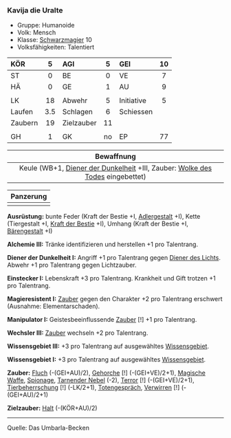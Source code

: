### Kavija die Uralte

- Gruppe: Humanoide
- Volk: Mensch
- Klasse: [Schwarzmagier](../../grw/charaktere-klasse-schwarzmagier.md) 10
- Volksfähigkeiten: Talentiert

| KÖR     |  5  | AGI        |  5  | GEI        | 10  |
| :------ | :-: | :--------- | :-: | :--------- | :-: |
| ST      |  0  | BE         |  0  | VE         |  7  |
| HÄ      |  0  | GE         |  1  | AU         |  9  |
|         |     |            |     |            |     |
| LK      | 18  | Abwehr     |  5  | Initiative |  5  |
| Laufen  | 3.5 | Schlagen   |  6  | Schiessen  |     |
| Zaubern | 19  | Zielzauber | 11  |            |     |
|         |     |            |     |            |     |
| GH      |  1  | GK         | no  | EP         | 77  |

|                                  Bewaffnung                                   |
| :---------------------------------------------------------------------------: |
| Keule (WB+1, [Diener der Dunkelheit](../../grw/talente/diener-der-dunkelheit.md) +III, Zauber: [Wolke des Todes](../../grw/zauber/wolke-des-todes.md) eingebettet) |

| Panzerung |
| :-------: |
|           |

**Ausrüstung:** bunte Feder (Kraft der Bestie +I, [Adlergestalt](../../grw/talente/adlergestalt.md) +I), Kette (Tiergestalt +I, [Kraft der Bestie](../../grw/talente/kraft-der-bestie.md) +I), Umhang (Kraft der Bestie +I, [Bärengestalt](../../grw/talente/baerengestalt.md) +I)

**Alchemie III:** Tränke identifizieren und herstellen +1 pro Talentrang.

**Diener der Dunkelheit I:** Angriff +1 pro Talentrang gegen [Diener des Lichts](../../grw/talente/diener-des-lichts.md). Abwehr +1 pro Talentrang gegen Lichtzauber.

**Einstecker I:** Lebenskraft +3 pro Talentrang. Krankheit und Gift trotzen +1 pro Talentrang.

**Magieresistent I:** [Zauber](../../fanwerk/zauber/zauber.md) gegen den Charakter +2 pro Talentrang erschwert (Ausnahme: Elementarschaden).

**Manipulator I:** Geistesbeeinflussende [Zauber](../../fanwerk/zauber/zauber.md) [!] +1 pro Talentrang.

**Wechsler III:** [Zauber](../../fanwerk/zauber/zauber.md) wechseln +2 pro Talentrang.

**Wissensgebiet III:** +3 pro Talentrang auf ausgewähltes [Wissensgebiet](../../grw/talente/wissensgebiet.md).

**Wissensgebiet I:** +3 pro Talentrang auf ausgewähltes [Wissensgebiet](../../grw/talente/wissensgebiet.md).

**Zauber:** [Fluch](../../grw/zauber/fluch.md) (-(GEI+AU)/2), [Gehorche](../../grw/zauber/gehorche.md) [!] (-(GEI+VE)/2+1), [Magische Waffe](../../grw/zauber/magische-waffe.md), [Spionage](../../grw/zauber/spionage.md), [Tarnender Nebel](../../grw/zauber/tarnender-nebel.md) (-2), [Terror](../../grw/zauber/terror.md) [!] (-(GEI+VE)/2+1), [Tierbeherrschung](../../grw/zauber/tierbeherrschung.md) [!] (-LK/2+1), [Totengespräch](../../grw/zauber/totengespraech.md), [Verwirren](../../grw/zauber/verwirren.md) [!] (-(GEI+AU)/2+1)

**Zielzauber:** [Halt](../../grw/zauber/halt.md) (-(KÖR+AU)/2)

---

Quelle: Das Umbarla-Becken
